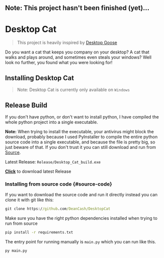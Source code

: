 ## Note: This project hasn't been finished (yet)...
# Desktop Cat

> This project is heavily inspired by [Desktop Goose](https://samperson.itch.io/desktop-goose)

Do you want a cat that keeps you company on your desktop? A cat that walks and plays around, and sometimes even steals your windows?
Well look no further, you found what you  were looking for!

<!-- TODO: maybe some GIF here -->

## Installing Desktop Cat 
> Note: Desktop Cat is currently only available on `Windows`


## Release Build
If you don't have python, or don't want to install python, I have compiled the whole python project into a single executable.

**Note:** When trying to install the executable, your antivirus might block the download, probably because I used PyInstaller to compile the entire python source code into a single executable, and because the file is pretty big, so just beware of that.
If you don't trust it you can still download and run from [Source](#source-code).

Latest Release:
`Release/Desktop_Cat_build.exe`

**[Click](Release/)** to download latest Release

### Installing from source code {#source-code}
If you want to download the source code and run it directly instead you can clone it with git like this:

```bat
git clone https://github.com/DeanCash/DesktopCat
```

Make sure you have the right python dependencies installed when trying to run from source

```bat
pip install -r requirements.txt
```

The entry point for running manually is `main.py` which you can run like this.

```bat
py main.py
```
